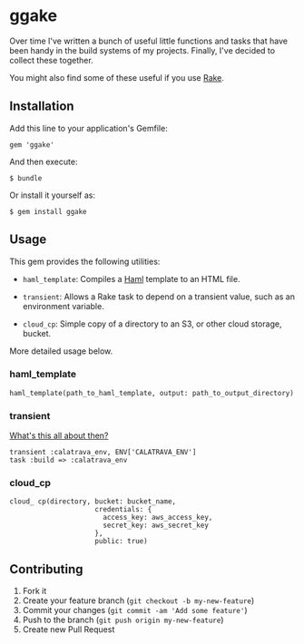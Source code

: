 # ggake

Over time I've written a bunch of useful little functions and tasks
that have been handy in the build systems of my projects. Finally,
I've decided to collect these together.

You might also find some of these useful if you use
[Rake](http://rake.rubyforge.org/).

## Installation

Add this line to your application's Gemfile:

    gem 'ggake'

And then execute:

    $ bundle

Or install it yourself as:

    $ gem install ggake

## Usage

This gem provides the following utilities:

* `haml_template`: Compiles a [Haml](http://haml.info/) template to an
  HTML file.
  
* `transient`: Allows a Rake task to depend on a transient value,
  such as an environment variable.
  
* `cloud_cp`: Simple copy of a directory to an S3, or other cloud
  storage, bucket.

More detailed usage below.

### haml_template

    haml_template(path_to_haml_template, output: path_to_output_directory)

### transient

[What's this all about then?](http://overwatering.org/blog/2013/03/depending-on-transient-values-in-rake/)

    transient :calatrava_env, ENV['CALATRAVA_ENV']
    task :build => :calatrava_env

### cloud_cp

    cloud_ cp(directory, bucket: bucket_name,
                         credentials: {
                           access_key: aws_access_key,
                           secret_key: aws_secret_key
                         },
                         public: true)

## Contributing

1. Fork it
2. Create your feature branch (`git checkout -b my-new-feature`)
3. Commit your changes (`git commit -am 'Add some feature'`)
4. Push to the branch (`git push origin my-new-feature`)
5. Create new Pull Request
